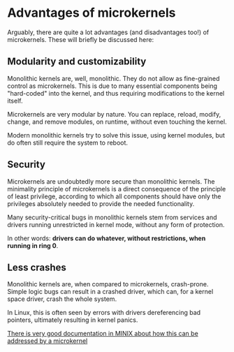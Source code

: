 Advantages of microkernels
==========================

Arguably, there are quite a lot advantages (and disadvantages too!) of microkernels. These will briefly be discussed here:

Modularity and customizability
------------------------------

Monolithic kernels are, well, monolithic. They do not allow as fine-grained control as microkernels. This is due to many essential components being "hard-coded" into the kernel, and thus requiring modifications to the kernel itself.

Microkernels are very modular by nature. You can replace, reload, modify, change, and remove modules, on runtime, without even touching the kernel.

Modern monolithic kernels try to solve this issue, using kernel modules, but do often still require the system to reboot.

Security
--------

Microkernels are undoubtedly more secure than monolithic kernels. The minimality principle of microkernels is a direct consequence of the principle of least privilege, according to which all components should have only the privileges absolutely needed to provide the needed functionality.

Many security-critical bugs in monolithic kernels stem from services and drivers running unrestricted in kernel mode, without any form of protection.

In other words: **drivers can do whatever, without restrictions, when running in ring 0**.

Less crashes
------------

Monolithic kernels are, when compared to microkernels, crash-prone. Simple logic bugs can result in a crashed driver, which can, for a kernel space driver, crash the whole system.

In Linux, this is often seen by errors with drivers dereferencing bad pointers, ultimately resulting in kernel panics.

[There is very good documentation in MINIX about how this can be addressed by a microkernel](http://wiki.minix3.org/doku.php?id=www:documentation:reliability)
